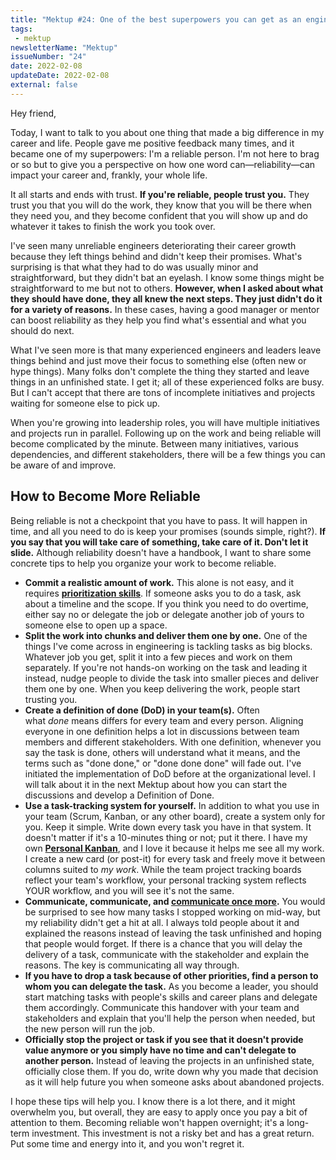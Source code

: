 ```yaml
---
title: "Mektup #24: One of the best superpowers you can get as an engineering leader"
tags:
 - mektup
newsletterName: "Mektup"
issueNumber: "24"
date: 2022-02-08
updateDate: 2022-02-08
external: false
---
```


Hey friend,

Today, I want to talk to you about one thing that made a big difference in my career and life. People gave me positive feedback many times, and it became one of my superpowers: I'm a reliable person. I'm not here to brag or so but to give you a perspective on how one word can—reliability—can impact your career and, frankly, your whole life.

It all starts and ends with trust. **If you're reliable, people trust you.** They trust you that you will do the work, they know that you will be there when they need you, and they become confident that you will show up and do whatever it takes to finish the work you took over.

I've seen many unreliable engineers deteriorating their career growth because they left things behind and didn't keep their promises. What's surprising is that what they had to do was usually minor and straightforward, but they didn't bat an eyelash. I know some things might be straightforward to me but not to others. **However, when I asked about what they should have done, they all knew the next steps. They just didn't do it for a variety of reasons.** In these cases, having a good manager or mentor can boost reliability as they help you find what's essential and what you should do next.

What I've seen more is that many experienced engineers and leaders leave things behind and just move their focus to something else (often new or hype things). Many folks don't complete the thing they started and leave things in an unfinished state. I get it; all of these experienced folks are busy. But I can't accept that there are tons of incomplete initiatives and projects waiting for someone else to pick up.

When you're growing into leadership roles, you will have multiple initiatives and projects run in parallel. Following up on the work and being reliable will become complicated by the minute. Between many initiatives, various dependencies, and different stakeholders, there will be a few things you can be aware of and improve.

## How to Become More Reliable

Being reliable is not a checkpoint that you have to pass. It will happen in time, and all you need to do is keep your promises (sounds simple, right?). **If you say that you will take care of something, take care of it. Don't let it slide.** Although reliability doesn't have a handbook, I want to share some concrete tips to help you organize your work to become reliable.

- **Commit a realistic amount of work.** This alone is not easy, and it requires **[prioritization skills](/prioritization-skills-for-senior-and-staff-software-engineers/)**. If someone asks you to do a task, ask about a timeline and the scope. If you think you need to do overtime, either say no or delegate the job or delegate another job of yours to someone else to open up a space.
- **Split the work into chunks and deliver them one by one.** One of the things I've come across in engineering is tackling tasks as big blocks. Whatever job you get, split it into a few pieces and work on them separately. If you're not hands-on working on the task and leading it instead, nudge people to divide the task into smaller pieces and deliver them one by one. When you keep delivering the work, people start trusting you.
- **Create a definition of done (DoD) in your team(s).** Often what _done_ means differs for every team and every person. Aligning everyone in one definition helps a lot in discussions between team members and different stakeholders. With one definition, whenever you say the task is done, others will understand what it means, and the terms such as "done done," or "done done done" will fade out. I've initiated the implementation of DoD before at the organizational level. I will talk about it in the next Mektup about how you can start the discussions and develop a Definition of Done.
- **Use a task-tracking system for yourself.** In addition to what you use in your team (Scrum, Kanban, or any other board), create a system only for you. Keep it simple. Write down every task you have in that system. It doesn't matter if it's a 10-minutes thing or not; put it there. I have my own **[Personal Kanban](https://www.personalkanban.com/)**, and I love it because it helps me see all my work. I create a new card (or post-it) for every task and freely move it between columns suited to _my work_. While the team project tracking boards reflect your team's workflow, your personal tracking system reflects YOUR workflow, and you will see it's not the same.
- **Communicate, communicate, and [communicate once more](/books/high-productivity-and-clear-communication-in-different-cultures/).** You would be surprised to see how many tasks I stopped working on mid-way, but my reliability didn't get a hit at all. I always told people about it and explained the reasons instead of leaving the task unfinished and hoping that people would forget. If there is a chance that you will delay the delivery of a task, communicate with the stakeholder and explain the reasons. The key is communicating all way through.
- **If you have to drop a task because of other priorities, find a person to whom you can delegate the task.** As you become a leader, you should start matching tasks with people's skills and career plans and delegate them accordingly. Communicate this handover with your team and stakeholders and explain that you'll help the person when needed, but the new person will run the job.
- **Officially stop the project or task if you see that it doesn't provide value anymore or you simply have no time and can't delegate to another person.** Instead of leaving the projects in an unfinished state, officially close them. If you do, write down why you made that decision as it will help future you when someone asks about abandoned projects.

I hope these tips will help you. I know there is a lot there, and it might overwhelm you, but overall, they are easy to apply once you pay a bit of attention to them. Becoming reliable won't happen overnight; it's a long-term investment. This investment is not a risky bet and has a great return. Put some time and energy into it, and you won't regret it.
